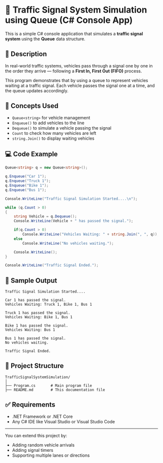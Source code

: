 # 🚦 Traffic Signal System Simulation using Queue (C# Console App)

This is a simple C# console application that simulates a **traffic signal system** using the **Queue** data structure.

## 📌 Description

In real-world traffic systems, vehicles pass through a signal one by one in the order they arrive — following a **First In, First Out (FIFO)** process.

This program demonstrates that by using a queue to represent vehicles waiting at a traffic signal. Each vehicle passes the signal one at a time, and the queue updates accordingly.

## 🧠 Concepts Used

- `Queue<string>` for vehicle management
- `Enqueue()` to add vehicles to the line
- `Dequeue()` to simulate a vehicle passing the signal
- `Count` to check how many vehicles are left
- `string.Join()` to display waiting vehicles

## 💻 Code Example

```csharp
Queue<string> q = new Queue<string>();

q.Enqueue("Car 1");
q.Enqueue("Truck 1");
q.Enqueue("Bike 1");
q.Enqueue("Bus 1");

Console.WriteLine("Traffic Signal Simulation Started....\n");

while (q.Count > 0)
{
    string Vehicle = q.Dequeue();
    Console.WriteLine(Vehicle + " has passed the signal.");

    if(q.Count > 0)
        Console.WriteLine("Vehicles Waiting: " + string.Join(", ", q));
    else
        Console.WriteLine("No vehicles waiting.");

    Console.WriteLine();
}

Console.WriteLine("Traffic Signal Ended.");
```

## 🧪 Sample Output

```
Traffic Signal Simulation Started....

Car 1 has passed the signal.
Vehicles Waiting: Truck 1, Bike 1, Bus 1

Truck 1 has passed the signal.
Vehicles Waiting: Bike 1, Bus 1

Bike 1 has passed the signal.
Vehicles Waiting: Bus 1

Bus 1 has passed the signal.
No vehicles waiting.

Traffic Signal Ended.
```

## 📁 Project Structure

```
TrafficSignalSystemSimulation/
│
├── Program.cs       # Main program file
├── README.md        # This documentation file
```

## ✅ Requirements

- .NET Framework or .NET Core
- Any C# IDE like Visual Studio or Visual Studio Code

---

You can extend this project by:
- Adding random vehicle arrivals
- Adding signal timers
- Supporting multiple lanes or directions
